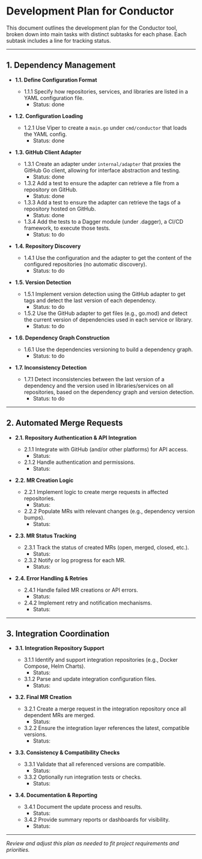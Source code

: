 # Development Plan for Conductor

This document outlines the development plan for the Conductor tool, broken down into main tasks with distinct subtasks for each phase. Each subtask includes a line for tracking status.

---

## 1. Dependency Management

- **1.1. Define Configuration Format**
  - 1.1.1 Specify how repositories, services, and libraries are listed in a YAML configuration file.
    - Status: done

- **1.2. Configuration Loading**
  - 1.2.1 Use Viper to create a `main.go` under `cmd/conductor` that loads the YAML config.
    - Status: done

- **1.3. GitHub Client Adapter**
  - 1.3.1 Create an adapter under `internal/adapter` that proxies the GitHub Go client, allowing for interface abstraction and testing.
    - Status: done
  - 1.3.2 Add a test to ensure the adapter can retrieve a file from a repository on GitHub.
    - Status: done
  - 1.3.3 Add a test to ensure the adapter can retrieve the tags of a repository hosted on GitHub.
    - Status: done
  - 1.3.4 Add the tests to a Dagger module (under .dagger), a CI/CD framework, to execute those tests.
    - Status: to do

- **1.4. Repository Discovery**
  - 1.4.1 Use the configuration and the adapter to get the content of the configured repositories (no automatic discovery).
    - Status: to do

- **1.5. Version Detection**
  - 1.5.1 Implement version detection using the GitHub adapter to get tags and detect the last version of each dependency.
    - Status: to do
  - 1.5.2 Use the GitHub adapter to get files (e.g., go.mod) and detect the current version of dependencies used in each service or library.
    - Status: to do

- **1.6. Dependency Graph Construction**
  - 1.6.1 Use the dependencies versioning to build a dependency graph.
    - Status: to do

- **1.7. Inconsistency Detection**
  - 1.7.1 Detect inconsistencies between the last version of a dependency and the version used in libraries/services on all repositories, based on the dependency graph and version detection.
    - Status: to do

---

## 2. Automated Merge Requests

- **2.1. Repository Authentication & API Integration**
  - 2.1.1 Integrate with GitHub (and/or other platforms) for API access.
    - Status:
  - 2.1.2 Handle authentication and permissions.
    - Status:

- **2.2. MR Creation Logic**
  - 2.2.1 Implement logic to create merge requests in affected repositories.
    - Status:
  - 2.2.2 Populate MRs with relevant changes (e.g., dependency version bumps).
    - Status:

- **2.3. MR Status Tracking**
  - 2.3.1 Track the status of created MRs (open, merged, closed, etc.).
    - Status:
  - 2.3.2 Notify or log progress for each MR.
    - Status:

- **2.4. Error Handling & Retries**
  - 2.4.1 Handle failed MR creations or API errors.
    - Status:
  - 2.4.2 Implement retry and notification mechanisms.
    - Status:

---

## 3. Integration Coordination

- **3.1. Integration Repository Support**
  - 3.1.1 Identify and support integration repositories (e.g., Docker Compose, Helm Charts).
    - Status:
  - 3.1.2 Parse and update integration configuration files.
    - Status:

- **3.2. Final MR Creation**
  - 3.2.1 Create a merge request in the integration repository once all dependent MRs are merged.
    - Status:
  - 3.2.2 Ensure the integration layer references the latest, compatible versions.
    - Status:

- **3.3. Consistency & Compatibility Checks**
  - 3.3.1 Validate that all referenced versions are compatible.
    - Status:
  - 3.3.2 Optionally run integration tests or checks.
    - Status:

- **3.4. Documentation & Reporting**
  - 3.4.1 Document the update process and results.
    - Status:
  - 3.4.2 Provide summary reports or dashboards for visibility.
    - Status:

---

_Review and adjust this plan as needed to fit project requirements and priorities._ 